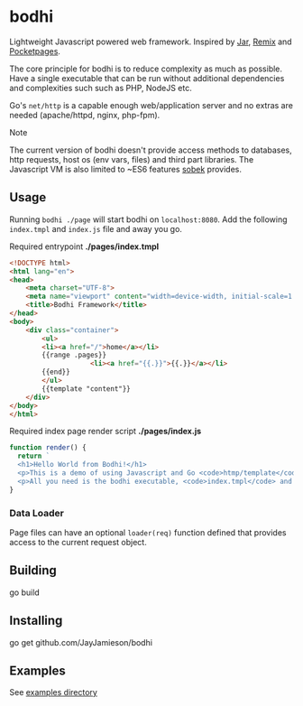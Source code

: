 # bodhi

Lightweight Javascript powered web framework. Inspired by [Jar](https://github.com/healeycodes/jar), [Remix](https://github.com/remix-run/remix) and [Pocketpages](https://github.com/benallfree/pocketpages).

The core principle for bodhi is to reduce complexity as much as possible. Have a single executable that can be run without additional dependencies and complexities such such as PHP, NodeJS etc.

Go's `net/http` is a capable enough web/application server and no extras are needed (apache/httpd, nginx, php-fpm).

> [!NOTE]
> The current version of bodhi doesn't provide access methods to databases, http requests, host os (env vars, files) and third part libraries. The Javascript VM is
> also limited to ~ES6 features [sobek](github.com/grafana/sobek) provides.

## Usage

Running `bodhi ./page` will start bodhi on `localhost:8080`. Add the following `index.tmpl` and `index.js` file and away you go.

Required entrypoint **./pages/index.tmpl**

```html
<!DOCTYPE html>
<html lang="en">
<head>
    <meta charset="UTF-8">
    <meta name="viewport" content="width=device-width, initial-scale=1.0">
    <title>Bodhi Framework</title>
</head>
<body>
    <div class="container">
        <ul>
        <li><a href="/">home</a></li>
        {{range .pages}}
                    <li><a href="{{.}}">{{.}}</a></li>
        {{end}}
        </ul>
        {{template "content"}}
    </div>
</body>
</html>
```

Required index page render script **./pages/index.js**

```js
function render() {
  return `
  <h1>Hello World from Bodhi!</h1>
  <p>This is a demo of using Javascript and Go <code>htmp/template</code> to create a webframework.</p>
  <p>All you need is the bodhi executable, <code>index.tmpl</code> and any number of <code>*.js</code> page files to get started.</p>`;
}
```

### Data Loader

Page files can have an optional `loader(req)` function defined that provides access to the current request object.

## Building

  go build

## Installing

  go get github.com/JayJamieson/bodhi

## Examples

See [examples directory](https://github.com/JayJamieson/bodhi/tree/master/examples)
